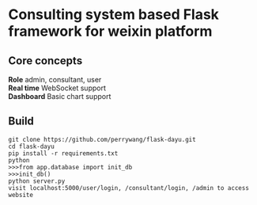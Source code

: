 # Consulting system based Flask framework for weixin platform

## Core concepts
**Role** admin, consultant, user  
**Real time** WebSocket support  
**Dashboard** Basic chart support

## Build
    git clone https://github.com/perrywang/flask-dayu.git
    cd flask-dayu
    pip install -r requirements.txt
    python
    >>>from app.database import init_db
    >>>init_db()
    python server.py
    visit localhost:5000/user/login, /consultant/login, /admin to access website
